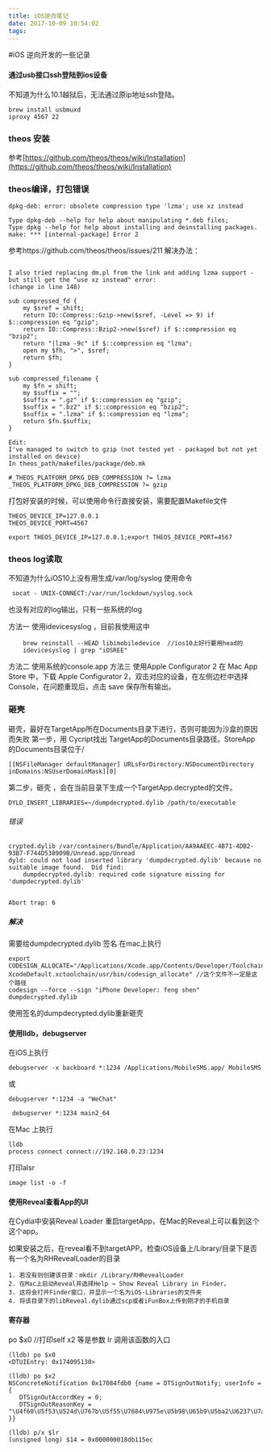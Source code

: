 ```yaml
---
title: iOS逆向笔记
date: 2017-10-09 10:54:02
tags:
---
```


#iOS 逆向开发的一些记录


####  通过usb接口ssh登陆到ios设备
不知道为什么10.1越狱后，无法通过原ip地址ssh登陆。
```
brew install usbmuxd
iproxy 4567 22
```


### theos 安装
参考[https://github.com/theos/theos/wiki/Installation](https://github.com/theos/theos/wiki/Installation)

### theos编译，打包错误

```
dpkg-deb: error: obsolete compression type 'lzma'; use xz instead

Type dpkg-deb --help for help about manipulating *.deb files;
Type dpkg --help for help about installing and deinstalling packages.
make: *** [internal-package] Error 2
```

参考https://github.com/theos/theos/issues/211
解决办法：

```

I also tried replacing dm.pl from the link and adding lzma support - but still get the "use xz instead" error:
(change in line 148)

sub compressed_fd {
	my $sref = shift;
	return IO::Compress::Gzip->new($sref, -Level => 9) if $::compression eq "gzip";
	return IO::Compress::Bzip2->new($sref) if $::compression eq "bzip2";
	return "|lzma -9c" if $::compression eq "lzma";
	open my $fh, ">", $sref;
	return $fh;
}

sub compressed_filename {
	my $fn = shift;
	my $suffix = "";
	$suffix = ".gz" if $::compression eq "gzip";
	$suffix = ".bz2" if $::compression eq "bzip2";
	$suffix = ".lzma" if $::compression eq "lzma";
	return $fn.$suffix;
}

Edit:
I've managed to switch to gzip (not tested yet - packaged but not yet installed on device)
In theos_path/makefiles/package/deb.mk

#_THEOS_PLATFORM_DPKG_DEB_COMPRESSION ?= lzma
_THEOS_PLATFORM_DPKG_DEB_COMPRESSION ?= gzip
```


打包好安装的时候，可以使用命令行直接安装，需要配置Makefile文件
```
THEOS_DEVICE_IP=127.0.0.1
THEOS_DEVICE_PORT=4567

export THEOS_DEVICE_IP=127.0.0.1;export THEOS_DEVICE_PORT=4567
```




### theos log读取
不知道为什么iOS10上没有用生成/var/log/syslog
使用命令
```
 socat - UNIX-CONNECT:/var/run/lockdown/syslog.sock
```
也没有对应的log输出，只有一些系统的log

方法一 使用idevicesyslog ，目前我使用这中
```
	brew reinstall --HEAD libimobiledevice  //ios10上好行要用head的
	idevicesyslog | grep "iOSREE"
```
方法二 使用系统的console.app
方法三 使用Apple Configurator 2
在 Mac App Store 中，下载 Apple Configurator 2，双击对应的设备，在左侧边栏中选择 Console，在问题重现后，点击 save 保存所有输出。


### 砸壳
砸壳，最好在TargetApp所在Documents目录下进行，否则可能因为沙盒的原因而失败
第一步，用 Cycript找出 TargetApp的Documents目录路径。StoreApp 的Documents目录位于/
```
[[NSFileManager defaultManager] URLsForDirectory:NSDocumentDirectory inDomains:NSUserDomainMask][0]
```
第二步，砸壳 ，会在当前目录下生成一个TargetApp.decrypted的文件。
```
DYLD_INSERT_LIBRARIES=~/dumpdecrypted.dylib /path/to/executable
```



###### 错误
```
crypted.dylib /var/containers/Bundle/Application/AA9AAEEC-4B71-4DB2-93B7-F744D538909B/Unread.app/Unread
dyld: could not load inserted library 'dumpdecrypted.dylib' because no suitable image found.  Did find:
	dumpdecrypted.dylib: required code signature missing for 'dumpdecrypted.dylib'


Abort trap: 6
```

##### 解决
需要给dumpdecrypted.dylib 签名
在mac上执行

```
export CODESIGN_ALLOCATE="/Applications/Xcode.app/Contents/Developer/Toolchains/ XcodeDefault.xctoolchain/usr/bin/codesign_allocate" //这个文件不一定是这个路径
codesign --force --sign "iPhone Developer: feng shen" dumpdecrypted.dylib
```

使用签名的dumpdecrypted.dylib重新砸壳


#### 使用lldb，debugserver
在iOS上执行

```
debugserver -x backboard *:1234 /Applications/MobileSMS.app/ MobileSMS
```
或

```
debugserver *:1234 -a "WeChat"
```
```
 debugserver *:1234 main2_64
```


在Mac 上执行

```
lldb
process connect connect://192.168.0.23:1234
```

打印alsr

```
image list -o -f
```





#### 使用Reveal查看App的UI

在Cydia中安装Reveal Loader
重启targetApp，在Mac的Reveal上可以看到这个这个app。

如果安装之后，在reveal看不到targetAPP。检查iOS设备上/Library/目录下是否有一个名为RHRevealLoader的目录
	
	1. 若没有则创建该目录：mkdir /Library/RHRevealLoader
 	2. 在Mac上启动Reveal并选择Help → Show Reveal Library in Finder，
 	3. 这将会打开Finder窗口，并显示一个名为iOS-Libraries的文件夹
 	4. 将该目录下的libReveal.dylib通过scp或者iFunBox上传到刚才的手机目录

 #### 寄存器
 
 po $x0             //打印self
 x2 等是参数
 lr 调用该函数的入口
 
 ```
(lldb) po $x0
<DTUIEntry: 0x174095130>

(lldb) po $x2
NSConcreteNotification 0x17084fdb0 {name = DTSignOutNotify; userInfo = {
    DTSignOutAccordKey = 0;
    DTSignOutReasonKey = "\U4f60\U5f53\U524d\U767b\U5f55\U7684\U975e\U5b98\U65b9\U5ba2\U6237\U7aef\Uff0c\U5df2\U7981\U6b62\U8be5\U5ba2\U6237\U7aef\U7684\U767b\U5f55\U4f7f\U7528\U3002\U8bf7\U4e0b\U8f7d\U5e76\U4f7f\U7528\U5b98\U65b9\U5ba2\U6237\U7aef\U3002";
}}

(lldb) p/x $lr
(unsigned long) $14 = 0x000000018db115ec

 ```
 


